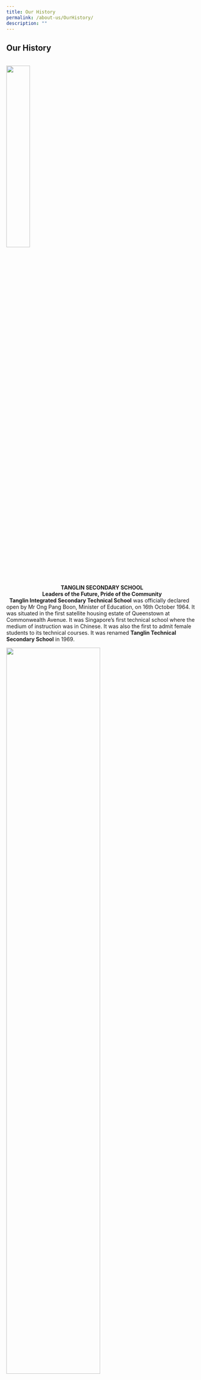```yaml
---
title: Our History
permalink: /about-us/OurHistory/
description: ""
---
```

## Our History
<br>
<img style="width:35%" src="/images/1-300x284.jpg">


<center><b>TANGLIN SECONDARY SCHOOL</center>
<center>Leaders of the Future, Pride of the Community</b></center>   
<b>Tanglin Integrated Secondary Technical School</b> was officially declared open by Mr Ong Pang Boon, Minister of Education, on 16th October 1964. It was situated in the first satellite housing estate of Queenstown at Commonwealth Avenue. It was Singapore’s first technical school where the medium of instruction was in Chinese. It was also the first to admit female students to its technical courses. It was renamed <b>Tanglin Technical Secondary School</b> in 1969.

<img style="width:70%" src="/images/PremergTSS.png"><br>

<center>The school’s crest was updated towards the end of the eighties. The pentagon symbolises the core values of character, knowledge, physical well-being, team spirit, and aesthetics. A book and four horizontal ascending bands were added to signify the new emphasis towards a knowledge-based and character-building education.
<br>
The school celebrated its Silver Jubilee (25th Anniversary) Celebrations in 1989, with Dr Tay Eng Soon, Senior Minister of State for Education as the Guest of Honour. He said: _“Tanglin Technical can take pride in being one of the pioneer technical schools which helped prepare young Singaporeans for industrialisation. In that sense, Tanglin Technical is part of Singapore’s history.”
<br>
Tanglin Technical Secondary School was moved to West Coast Road (our current location) in 1993, and was renamed <b>Tanglin Secondary School</b>. In that year, we also adopted <b>‘Strive for Success’</b> as our motto. Programmes focusing on the holistic development of the students were introduced, including BASIC (character education) programme, Student Leadership Development Programme, Aesthetic Education Programme, Interdisciplinary Project Work, Innovation & Enterprise, and Sports Education Programme. Partnership with the various Polytechnics led to the introduction of the Applied Subject on ‘Fundamentals of Electronics’ and Advanced Elective Modules.
<br>
In 2016, Tanglin Secondary School merged with Clementi Woods Secondary School and started a new chapter of its journey, driven with the strengths from each of the schools in its fold. The school motto was updated to <b>‘ Leaders of the Future, Pride of the Community’ </b> to reflect its new mission to prepare its students for an ever-changing world.
<br>
	<br>
List of distinguished Principals of Tanglin Secondary School:<br>

Mr Wu Tsung Kan (1964 – 1968) 
<br>
<br>
Mr Chee Keng Long (1969 – 1970)
<br>
	<br>
Mr Lim Nai Yan (1971 – 1973)
<br>
	<br>
Mr Su Wei Cher (1974 – 1989)
<br>
	<br>
Mr Lee Kah Chuen (1989 – 1992)
<br>
	<br>
Mr Yang Che Kay (1993 – 1995)
<br>
	<br>
Mrs Tan-Chan Yueh Tarn (1995 – 1998)
<br>
	<br>
Ms Priscilla Ng Chey Keng (1999 – 2002)
<br>
	<br>
Mrs Karen Oei (2003 – 2009)
<br>
	<br>
Mdm Aini bte Ma’arof (2010 – 2015)
<br>
	<br>
Ms Ng Ngoing Keng (2016 – present)</center><br>

<img style="width:70%" src="/images/Clementiwoodssecondaryschool.jpg">

<center>
  <b>CLEMENTI WOODS SECONDARY SCHOOL (2007 – 2016)</b>
</center>

<center>
	<b>A place to learn, A space to grow, The quest for Excellence</b>
</center>

<center>Clementi Woods Secondary School was formed on 1 January 2007 as a merger of Ghim Moh Secondary and Jin Tai Secondary. It was officially opened on 27 March 2009 by Mr S Iswaran, then Senior Minister of State, Ministry of Trade and Industry. It occupies the former premises of Jin Tai Secondary School. The school vision then was – A place to learn, A space to grow. To unite the school, a pioneers’ pledge was instituted, which students and staff had to recite at morning assembly. In 2013, the vision was refined to move the school into its next phase of development by adding ‘The quest for excellence’ as the desired outcome.</center>

<center>Despite its short history, Clementi Woods Secondary School performed well academically, inheriting both the academic rigour and the student leadership development programmes from the previous schools. It annually garnered value-added awards in the GCE ‘O’ Level Examinations. The school also placed equal emphasis on developing moral and social values in students and for its efforts, was awarded two Development Awards from MOE for Character Development and National Education in 2011.</center>

<center>In 2016, Clementi Woods Secondary merged with Tanglin Secondary School and students from the school marched over to the Tanglin Secondary School campus to begin a new chapter.</center>

<center>Principal who helmed Clementi Woods Secondary School: Miss Low Chee Moon (2007 – 2016) </center>
	
<br><img style="width:900%" src="/images/NewOldSch.png">
	
<center><b>GHIM MOH SECONDARY SCHOOL (1976 to 2006)  
	
	Strive and Persevere 

Ghim Moh Secondary was established in January 1976. It was located at Portsdown Road with an enrolment of 200 students in 8 secondary one classes and 12 teachers. Its motto was Strive and Persevere. With an increase in enrolment, it moved to Ghim Moh Estate in 1977. By 1979, it’s first batch of 1511 students sat for the GCE ‘O’ Level Examination. It achieved the top 20 value-added results in 1994 and 1995 for both the Express and Normal streams. It continued to perform well academically yearly. Between 1980 and 1992, the school served as a Pre-University Centre.

In 2005, it was announced that Ghim Moh Secondary School would be merged with Jin Tai Secondary School. Its new name would be Clementi Woods Secondary School. Before the school closed its doors, it celebrated its 30th Anniversary with a public performance entitled ‘ARTStravaganza’. In the words of the last principal, Miss Low Chee Moon who helped oversee the merger of the two schools, “School is not about a building, not even about a name or identity. It is about a community of people.”

List of distinguished Principals who helmed the school:
	<br>
	<br>

Mr Ng Fook Kah (1976 – 1981)
<br>
	<br>
Mrs Chan Jee Kun (1981 – 1985)
<br>
	<br>
Mr Yong Kuck Choon (1986 – 1992)
<br>
	<br>
Miss Tay Siew Lian (1993 – 1995)
	<br>
	<br>
Miss Lam Ai-Leen (1996 – 1999)
<br>
	<br>
Mr Kwok Kah Kuoy (2000 – 2005)
	<br>
	<br>
Miss Low Chee Moon (2006)_ 
	<br>
	<br>
	
	
<img style="width:70%" src="/images/JTSS%20OlNew.png">
	<br>
	<b>JIN TAI SECONDARY SCHOOL (1982 to 2006)

	From Each His Best </b>

Jin Tai Secondary School began its history in 1982 at 147 West Coast Road. It’s pioneering principal, Mr Ling Ling laid the foundation stone for the school. Its guiding philosophy is best expressed in, A Learning and Caring Community that seeks to bring out the best in everyone. Hence, its school motto came to be: From Each His Best. The school was officially opened on 31 August 1985 by Dr Wan Soon Bee, Minister of State (PMO) and MP for West Coast.
<br>
	<br>
In 2000, the school moved to its new premises at 170 West Coast Road. It was officially opened by Mr Lim Hng Kiang, then Minister for Health and Second Minister for Finance and Member of Parliament for West Coast GRC on 14 July 2001.
<br>
	<br>
With the merger of the two schools, Jin Tai with Ghim Moh in 2007, the last principal, Mr Teoh Teik Hoe handed the campus over to the newly-merged school – Clementi Woods Secondary School.
<br> 
List of distinguished Principals who helmed the school:

<br>
Mr Ling Ling (1982 – 1983)
	<br>
Mr Ling Chin Chee (1984 – mid 1994)
	<br>
Mr Tang Swee Chay (mid 1994 – 1999)
	<br>
Mr Teoh Teik Hoe (2000 – 2006)
	<br>
	</center>